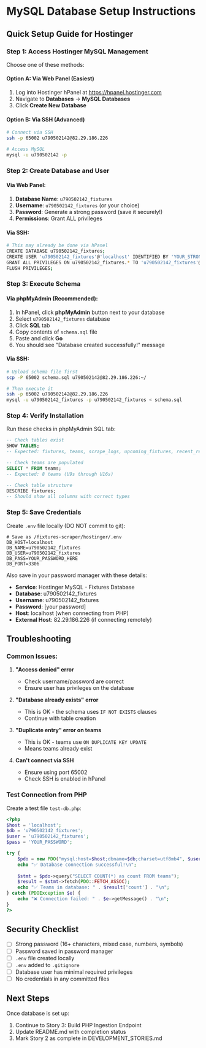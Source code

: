 # MySQL Database Setup Instructions

## Quick Setup Guide for Hostinger

### Step 1: Access Hostinger MySQL Management

Choose one of these methods:

#### Option A: Via Web Panel (Easiest)
1. Log into Hostinger hPanel at https://hpanel.hostinger.com
2. Navigate to **Databases** → **MySQL Databases**
3. Click **Create New Database**

#### Option B: Via SSH (Advanced)
```bash
# Connect via SSH
ssh -p 65002 u790502142@82.29.186.226

# Access MySQL
mysql -u u790502142 -p
```

### Step 2: Create Database and User

#### Via Web Panel:
1. **Database Name**: `u790502142_fixtures`
2. **Username**: `u790502142_fixtures` (or your choice)
3. **Password**: Generate a strong password (save it securely!)
4. **Permissions**: Grant ALL privileges

#### Via SSH:
```bash
# This may already be done via hPanel
CREATE DATABASE u790502142_fixtures;
CREATE USER 'u790502142_fixtures'@'localhost' IDENTIFIED BY 'YOUR_STRONG_PASSWORD';
GRANT ALL PRIVILEGES ON u790502142_fixtures.* TO 'u790502142_fixtures'@'localhost';
FLUSH PRIVILEGES;
```

### Step 3: Execute Schema

#### Via phpMyAdmin (Recommended):
1. In hPanel, click **phpMyAdmin** button next to your database
2. Select `u790502142_fixtures` database
3. Click **SQL** tab
4. Copy contents of `schema.sql` file
5. Paste and click **Go**
6. You should see "Database created successfully!" message

#### Via SSH:
```bash
# Upload schema file first
scp -P 65002 schema.sql u790502142@82.29.186.226:~/

# Then execute it
ssh -p 65002 u790502142@82.29.186.226
mysql -u u790502142_fixtures -p u790502142_fixtures < schema.sql
```

### Step 4: Verify Installation

Run these checks in phpMyAdmin SQL tab:

```sql
-- Check tables exist
SHOW TABLES;
-- Expected: fixtures, teams, scrape_logs, upcoming_fixtures, recent_results

-- Check teams are populated
SELECT * FROM teams;
-- Expected: 8 teams (U9s through U16s)

-- Check table structure
DESCRIBE fixtures;
-- Should show all columns with correct types
```

### Step 5: Save Credentials

Create `.env` file locally (DO NOT commit to git):

```env
# Save as /fixtures-scraper/hostinger/.env
DB_HOST=localhost
DB_NAME=u790502142_fixtures
DB_USER=u790502142_fixtures
DB_PASS=YOUR_PASSWORD_HERE
DB_PORT=3306
```

Also save in your password manager with these details:
- **Service**: Hostinger MySQL - Fixtures Database
- **Database**: u790502142_fixtures
- **Username**: u790502142_fixtures
- **Password**: [your password]
- **Host**: localhost (when connecting from PHP)
- **External Host**: 82.29.186.226 (if connecting remotely)

## Troubleshooting

### Common Issues:

1. **"Access denied" error**
   - Check username/password are correct
   - Ensure user has privileges on the database
   
2. **"Database already exists" error**
   - This is OK - the schema uses `IF NOT EXISTS` clauses
   - Continue with table creation

3. **"Duplicate entry" error on teams**
   - This is OK - teams use `ON DUPLICATE KEY UPDATE`
   - Means teams already exist

4. **Can't connect via SSH**
   - Ensure using port 65002
   - Check SSH is enabled in hPanel

### Test Connection from PHP

Create a test file `test-db.php`:

```php
<?php
$host = 'localhost';
$db = 'u790502142_fixtures';
$user = 'u790502142_fixtures';
$pass = 'YOUR_PASSWORD';

try {
    $pdo = new PDO("mysql:host=$host;dbname=$db;charset=utf8mb4", $user, $pass);
    echo "✅ Database connection successful!\n";
    
    $stmt = $pdo->query("SELECT COUNT(*) as count FROM teams");
    $result = $stmt->fetch(PDO::FETCH_ASSOC);
    echo "✅ Teams in database: " . $result['count'] . "\n";
} catch (PDOException $e) {
    echo "❌ Connection failed: " . $e->getMessage() . "\n";
}
?>
```

## Security Checklist

- [ ] Strong password (16+ characters, mixed case, numbers, symbols)
- [ ] Password saved in password manager
- [ ] `.env` file created locally
- [ ] `.env` added to `.gitignore`
- [ ] Database user has minimal required privileges
- [ ] No credentials in any committed files

## Next Steps

Once database is set up:
1. Continue to Story 3: Build PHP Ingestion Endpoint
2. Update README.md with completion status
3. Mark Story 2 as complete in DEVELOPMENT_STORIES.md